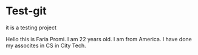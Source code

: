 # Test-git
it is a testing project



Hello this is Faria Promi.
I am 22 years old.
I am from America.
I have done my assocites in CS in City Tech.
